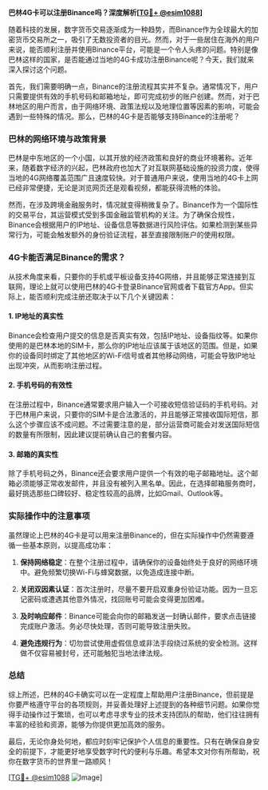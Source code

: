 **巴林4G卡可以注册Binance吗？深度解析[[TG💪+ @esim1088](https://t.me/s/esim1088)]**

随着科技的发展，数字货币交易逐渐成为一种趋势，而Binance作为全球最大的加密货币交易所之一，吸引了无数投资者的目光。然而，对于一些居住在海外的用户来说，能否顺利注册并使用Binance平台，可能是一个令人头疼的问题。特别是像巴林这样的国家，是否能通过当地的4G卡成功注册Binance呢？今天，我们就来深入探讨这个问题。

首先，我们需要明确一点，Binance的注册流程其实并不复杂。通常情况下，用户只需要提供有效的手机号码和邮箱地址，即可完成初步的账户创建。然而，对于巴林地区的用户而言，由于网络环境、政策法规以及地理位置等因素的影响，可能会遇到一些特殊的情况。那么，巴林的4G卡是否能够支持Binance的注册呢？

### 巴林的网络环境与政策背景

巴林是中东地区的一个小国，以其开放的经济政策和良好的商业环境著称。近年来，随着数字经济的兴起，巴林政府也加大了对互联网基础设施的投资力度，使得当地的4G网络覆盖范围广且速度较快。对于普通用户来说，使用当地的4G卡上网已经非常便捷，无论是浏览网页还是观看视频，都能获得流畅的体验。

然而，在涉及跨境金融服务时，情况就变得稍微复杂了。Binance作为一个国际性的交易平台，其运营模式受到多国金融监管机构的关注。为了确保合规性，Binance会根据用户的IP地址、设备信息等数据进行风险评估。如果检测到某些异常行为，可能会触发额外的身份验证流程，甚至直接限制账户的使用权限。

### 4G卡能否满足Binance的需求？

从技术角度来看，只要你的手机或平板设备支持4G网络，并且能够正常连接到互联网，理论上就可以使用巴林的4G卡登录Binance官网或者下载官方App。但实际上，能否顺利完成注册还取决于以下几个关键因素：

#### 1. IP地址的真实性
Binance会检查用户提交的信息是否真实有效，包括IP地址、设备指纹等。如果你使用的是巴林本地的SIM卡，那么你的IP地址应该属于该地区的范围。但是，如果你的设备同时绑定了其他地区的Wi-Fi信号或者其他移动网络，可能会导致IP地址出现冲突，从而影响注册过程。

#### 2. 手机号码的有效性
在注册过程中，Binance通常要求用户输入一个可接收短信验证码的手机号码。对于巴林用户来说，只要你的SIM卡是合法激活的，并且能够正常接收国际短信，那么这个步骤应该不成问题。不过需要注意的是，部分运营商可能会对发送国际短信的数量有所限制，因此建议提前确认自己的套餐内容。

#### 3. 邮箱的真实性
除了手机号码之外，Binance还会要求用户提供一个有效的电子邮箱地址。这个邮箱必须能够正常收发邮件，并且没有被列入黑名单。因此，在选择邮箱服务商时，最好挑选那些口碑较好、稳定性较高的品牌，比如Gmail、Outlook等。

### 实际操作中的注意事项

虽然理论上巴林的4G卡是可以用来注册Binance的，但在实际操作中仍然需要遵循一些基本原则，以提高成功率：

1. **保持网络稳定**：在整个注册过程中，请确保你的设备始终处于良好的网络环境中。避免频繁切换Wi-Fi与蜂窝数据，以免造成连接中断。
   
2. **关闭双因素认证**：首次注册时，尽量不要开启双重身份验证功能。因为一旦忘记密码或遭遇其他意外情况，找回账号可能会变得更加困难。

3. **及时响应邮件**：Binance可能会向你的邮箱发送一封确认邮件，要求点击链接完成账户激活。务必尽快处理，否则可能导致注册失败。

4. **避免违规行为**：切勿尝试使用虚假信息或非法手段绕过系统的安全检测。这样做不仅容易被封号，还可能触犯当地法律法规。

### 总结

综上所述，巴林的4G卡确实可以在一定程度上帮助用户注册Binance，但前提是你要严格遵守平台的各项规则，并妥善处理好上述提到的各种细节问题。如果你觉得手动操作过于繁琐，也可以考虑寻求专业的技术支持团队的帮助，他们往往拥有丰富的经验和资源，能够为你提供更加高效的服务。

最后，无论你身处何地，都应时刻牢记保护个人信息的重要性。只有在确保自身安全的前提下，才能更好地享受数字时代的便利与乐趣。希望本文对你有所帮助，祝你在数字货币的世界里一路顺风！

[[TG💪+ @esim1088](https://t.me/s/esim1088) ![Image](https://i.postimg.cc/4NQfJmqS/Snipaste-2025-05-13-00-14-12.png)]